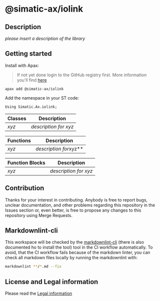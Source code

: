 # @simatic-ax/iolink

## Description

*please insert a description of the library*

## Getting started

Install with Apax:

> If not yet done login to the GitHub registry first.
> More information you'll find [here](https://github.com/simatic-ax/.github/blob/main/docs/personalaccesstoken.md)

```cli
apax add @simatic-ax/iolink
```

Add the namespace in your ST code:

```iec-st
Using Simatic.Ax.iolink;
```

| Classes | Description         |
|---------|---------------------|
| *xyz*     | *description for xyz* |

| Functions   | Description             |
|-------------|-------------------------|
| *xyz*       | *description for*xyz** |

| Function Blocks | Description           |
|-----------------|-----------------------|
| *xyz*           | *description for xyz* |

## Contribution

Thanks for your interest in contributing. Anybody is free to report bugs, unclear documentation, and other problems regarding this repository in the Issues section or, even better, is free to propose any changes to this repository using Merge Requests.

## Markdownlint-cli

This workspace will be checked by the [markdownlint-cli](https://github.com/igorshubovych/markdownlint-cli) (there is also documented ho to install the tool) tool in the CI workflow automatically.
To avoid, that the CI workflow fails because of the markdown linter, you can check all markdown files locally by running the markdownlint with:

```sh
markdownlint **/*.md --fix
```

## License and Legal information

Please read the [Legal information](LICENSE.md)
